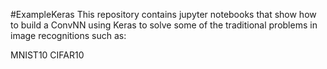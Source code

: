#ExampleKeras
This repository contains jupyter notebooks that show how to build a ConvNN using Keras to solve some of the traditional problems in image recognitions such as:

MNIST10
CIFAR10